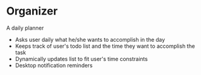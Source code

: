 # Organizer
A daily planner


- Asks user daily what he/she wants to accomplish in the day
- Keeps track of user's todo list and the time they want to accomplish the task
- Dynamically updates list to fit user's time constraints
- Desktop notification reminders
